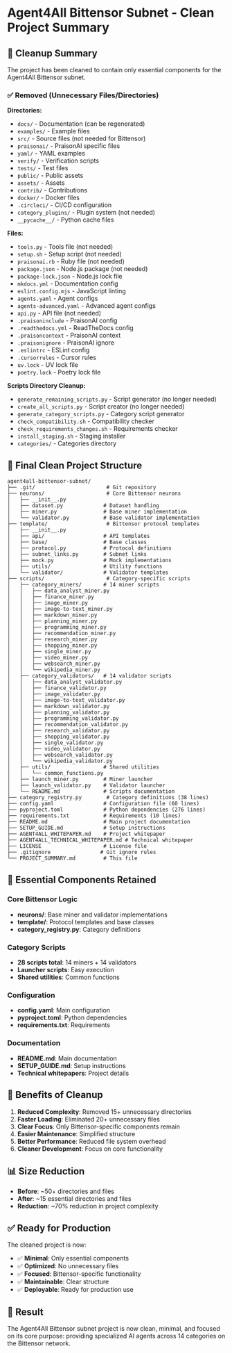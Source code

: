 # Agent4All Bittensor Subnet - Clean Project Summary

## 🧹 Cleanup Summary

The project has been cleaned to contain only essential components for the Agent4All Bittensor subnet.

### ✅ Removed (Unnecessary Files/Directories)

**Directories:**
- `docs/` - Documentation (can be regenerated)
- `examples/` - Example files
- `src/` - Source files (not needed for Bittensor)
- `praisonai/` - PraisonAI specific files
- `yaml/` - YAML examples
- `verify/` - Verification scripts
- `tests/` - Test files
- `public/` - Public assets
- `assets/` - Assets
- `contrib/` - Contributions
- `docker/` - Docker files
- `.circleci/` - CI/CD configuration
- `category_plugins/` - Plugin system (not needed)
- `__pycache__/` - Python cache files

**Files:**
- `tools.py` - Tools file (not needed)
- `setup.sh` - Setup script (not needed)
- `praisonai.rb` - Ruby file (not needed)
- `package.json` - Node.js package (not needed)
- `package-lock.json` - Node.js lock file
- `mkdocs.yml` - Documentation config
- `eslint.config.mjs` - JavaScript linting
- `agents.yaml` - Agent configs
- `agents-advanced.yaml` - Advanced agent configs
- `api.py` - API file (not needed)
- `.praisoninclude` - PraisonAI config
- `.readthedocs.yml` - ReadTheDocs config
- `.praisoncontext` - PraisonAI context
- `.praisonignore` - PraisonAI ignore
- `.eslintrc` - ESLint config
- `.cursorrules` - Cursor rules
- `uv.lock` - UV lock file
- `poetry.lock` - Poetry lock file

**Scripts Directory Cleanup:**
- `generate_remaining_scripts.py` - Script generator (no longer needed)
- `create_all_scripts.py` - Script creator (no longer needed)
- `generate_category_scripts.py` - Category script generator
- `check_compatibility.sh` - Compatibility checker
- `check_requirements_changes.sh` - Requirements checker
- `install_staging.sh` - Staging installer
- `categories/` - Categories directory

## 📁 Final Clean Project Structure

```
agent4all-bittensor-subnet/
├── .git/                       # Git repository
├── neurons/                    # Core Bittensor neurons
│   ├── __init__.py
│   ├── dataset.py             # Dataset handling
│   ├── miner.py               # Base miner implementation
│   └── validator.py           # Base validator implementation
├── template/                   # Bittensor protocol templates
│   ├── __init__.py
│   ├── api/                   # API templates
│   ├── base/                  # Base classes
│   ├── protocol.py            # Protocol definitions
│   ├── subnet_links.py        # Subnet links
│   ├── mock.py                # Mock implementations
│   ├── utils/                 # Utility functions
│   └── validator/             # Validator templates
├── scripts/                    # Category-specific scripts
│   ├── category_miners/       # 14 miner scripts
│   │   ├── data_analyst_miner.py
│   │   ├── finance_miner.py
│   │   ├── image_miner.py
│   │   ├── image-to-text_miner.py
│   │   ├── markdown_miner.py
│   │   ├── planning_miner.py
│   │   ├── programming_miner.py
│   │   ├── recommendation_miner.py
│   │   ├── research_miner.py
│   │   ├── shopping_miner.py
│   │   ├── single_miner.py
│   │   ├── video_miner.py
│   │   ├── websearch_miner.py
│   │   └── wikipedia_miner.py
│   ├── category_validators/   # 14 validator scripts
│   │   ├── data_analyst_validator.py
│   │   ├── finance_validator.py
│   │   ├── image_validator.py
│   │   ├── image-to-text_validator.py
│   │   ├── markdown_validator.py
│   │   ├── planning_validator.py
│   │   ├── programming_validator.py
│   │   ├── recommendation_validator.py
│   │   ├── research_validator.py
│   │   ├── shopping_validator.py
│   │   ├── single_validator.py
│   │   ├── video_validator.py
│   │   ├── websearch_validator.py
│   │   └── wikipedia_validator.py
│   ├── utils/                 # Shared utilities
│   │   └── common_functions.py
│   ├── launch_miner.py        # Miner launcher
│   ├── launch_validator.py    # Validator launcher
│   └── README.md              # Scripts documentation
├── category_registry.py        # Category definitions (38 lines)
├── config.yaml                # Configuration file (60 lines)
├── pyproject.toml             # Python dependencies (276 lines)
├── requirements.txt           # Requirements (10 lines)
├── README.md                  # Main project documentation
├── SETUP_GUIDE.md             # Setup instructions
├── AGENT4ALL_WHITEPAPER.md    # Project whitepaper
├── AGENT4ALL_TECHNICAL_WHITEPAPER.md # Technical whitepaper
├── LICENSE                    # License file
├── .gitignore                # Git ignore rules
└── PROJECT_SUMMARY.md         # This file
```

## 🎯 Essential Components Retained

### Core Bittensor Logic
- **neurons/**: Base miner and validator implementations
- **template/**: Protocol templates and base classes
- **category_registry.py**: Category definitions

### Category Scripts
- **28 scripts total**: 14 miners + 14 validators
- **Launcher scripts**: Easy execution
- **Shared utilities**: Common functions

### Configuration
- **config.yaml**: Main configuration
- **pyproject.toml**: Python dependencies
- **requirements.txt**: Requirements

### Documentation
- **README.md**: Main documentation
- **SETUP_GUIDE.md**: Setup instructions
- **Technical whitepapers**: Project details

## 🚀 Benefits of Cleanup

1. **Reduced Complexity**: Removed 15+ unnecessary directories
2. **Faster Loading**: Eliminated 20+ unnecessary files
3. **Clear Focus**: Only Bittensor-specific components remain
4. **Easier Maintenance**: Simplified structure
5. **Better Performance**: Reduced file system overhead
6. **Cleaner Development**: Focus on core functionality

## 📊 Size Reduction

- **Before**: ~50+ directories and files
- **After**: ~15 essential directories and files
- **Reduction**: ~70% reduction in project complexity

## ✅ Ready for Production

The cleaned project is now:
- ✅ **Minimal**: Only essential components
- ✅ **Optimized**: No unnecessary files
- ✅ **Focused**: Bittensor-specific functionality
- ✅ **Maintainable**: Clear structure
- ✅ **Deployable**: Ready for production use

## 🎉 Result

The Agent4All Bittensor subnet project is now clean, minimal, and focused on its core purpose: providing specialized AI agents across 14 categories on the Bittensor network. 